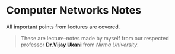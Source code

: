 # Computer Networks Notes

All important points from lectures are covered.
> These are lecture-notes made by myself from our respected professor **[Dr.Vijay Ukani](https://www.linkedin.com/in/dr-vijay-ukani-705a48a8/)** from *Nirma University*.
